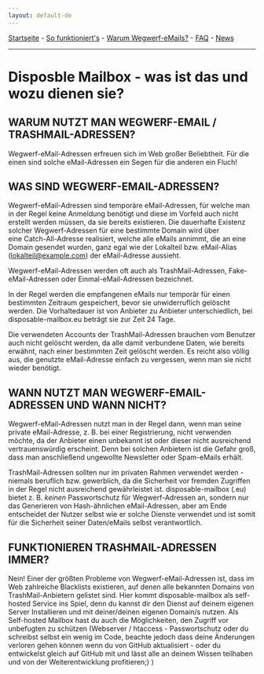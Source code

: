 ```yaml
---
layout: default-de
---
```

[Startseite](https://gh.disposable-mailbox.eu/de/) - [So funktioniert's](https://gh.disposable-mailbox.eu/de/about.html) - [Warum Wegwerf-eMails?](https://gh.disposable-mailbox.eu/de/why.html) - [FAQ](https://gh.disposable-mailbox.eu/de/FAQ.html) - [News](https://gh.disposable-mailbox.eu/de/news.html) 

---

# Disposble Mailbox - was ist das und wozu dienen sie?

## WARUM NUTZT MAN WEGWERF-EMAIL / TRASHMAIL-ADRESSEN?

Wegwerf-eMail-Adressen erfreuen sich im Web großer Beliebtheit. Für die einen sind solche eMail-Adressen ein Segen für die anderen ein Fluch!


## WAS SIND WEGWERF-EMAIL-ADRESSEN?

Wegwerf-eMail-Adressen sind temporäre eMail-Adressen, für welche man in der Regel keine Anmeldung benötigt und diese im Vorfeld auch nicht erstellt werden müssen, da sie bereits existieren. 
Die dauerhafte Existenz solcher Wegwerf-Adressen für eine bestimmte Domain wird über eine Catch-All-Adresse realisiert, welche alle eMails annimmt, die an eine Domain gesendet wurden, ganz egal wie der Lokalteil bzw. eMail-Alias (lokalteil@example.com) der eMail-Adresse aussieht.

Wegwerf-eMail-Adressen werden oft auch als TrashMail-Adressen, Fake-eMail-Adressen oder Einmal-eMail-Adressen bezeichnet.

In der Regel werden die empfangenen eMails nur temporär für einen bestimmten Zeitraum gespeichert, bevor sie unwiderruflich gelöscht werden. 
Die Vorhaltedauer ist von Anbieter zu Anbieter unterschiedlich, bei disposable-mailbox.eu beträgt sie zur Zeit 24 Tage.

Die verwendeten Accounts der TrashMail-Adressen brauchen vom Benutzer auch nicht gelöscht werden, da alle damit verbundene Daten, wie bereits erwähnt, nach einer bestimmten Zeit gelöscht werden. 
Es reicht also völlig aus, die genutzte eMail-Adresse einfach zu vergessen, wenn man sie nicht wieder benötigt.


## WANN NUTZT MAN WEGWERF-EMAIL-ADRESSEN UND WANN NICHT?

Wegwerf-eMail-Adressen nutzt man in der Regel dann, wenn man seine private eMail-Adresse, z. B. bei einer Registrierung, nicht verwenden möchte, da der Anbieter einen unbekannt ist oder dieser nicht ausreichend vertrauenswürdig erscheint. 
Denn bei solchen Anbietern ist die Gefahr groß, dass man anschließend ungewollte Newsletter oder Spam-eMails erhält.

TrashMail-Adressen sollten nur im privaten Rahmen verwendet werden - niemals beruflich bzw. gewerblich, da die Sicherheit vor fremden Zugriffen in der Regel nicht ausreichend gewährleistet ist. 
disposable-mailbox (.eu) bietet z. B. *keinen* Passwortschutz für Wegwerf-Adressen an, sondern nur das Generieren von Hash-ähnlichen eMail-Adressen, 
aber am Ende entscheidet der Nutzer selbst wie er solche Dienste verwendet und ist somit für die Sicherheit seiner Daten/eMails selbst verantwortlich.


## FUNKTIONIEREN TRASHMAIL-ADRESSEN IMMER? 
Nein! 
Einer der größten Probleme von Wegwerf-eMail-Adressen ist, dass im Web zahlreiche Blacklists existieren, auf denen alle bekannten Domains von TrashMail-Anbietern gelistet sind.
Hier kommt disposable-mailbox als self-hosted Service ins Spiel, denn du kannst dir den Dienst auf deinem eigenen Server Installieren und mit deiner/deinen eigenen Domain/s nutzen. 
Als Self-hosted Mailbox hast du auch die Möglichkeiten, den Zugriff vor unbefugten zu schützen (Webserver / htaccess - Passwortschutz oder du schreibst selbst ein wenig im Code, beachte jedoch dass deine Änderungen verloren gehen können wenn du von GitHub aktualisiert - oder du entwickelst gleich auf GitHub mit und lässt alle an deinem Wissen teilhaben und von der Weiterentwicklung profitieren;) )



